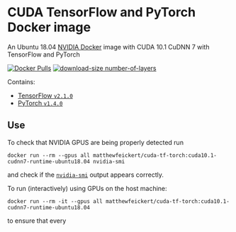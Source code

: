 # CUDA TensorFlow and PyTorch Docker image

An Ubuntu 18.04 [NVIDIA Docker](https://github.com/NVIDIA/nvidia-docker) image with CUDA 10.1 CuDNN 7 with TensorFlow and PyTorch

[![Docker Pulls](https://img.shields.io/docker/pulls/matthewfeickert/cuda-tf-torch.svg)](https://hub.docker.com/r/matthewfeickert/cuda-tf-torch/)
[![download-size number-of-layers](https://images.microbadger.com/badges/image/matthewfeickert/cuda-tf-torch.svg)](https://microbadger.com/images/matthewfeickert/cuda-tf-torch)

Contains:
- [TensorFlow `v2.1.0`](https://github.com/tensorflow/tensorflow/releases/tag/v2.1.0)
- [PyTorch `v1.4.0`](https://github.com/pytorch/pytorch/releases/tag/v1.4.0)

## Use

To check that NVIDIA GPUS are being properly detected run

```
docker run --rm --gpus all matthewfeickert/cuda-tf-torch:cuda10.1-cudnn7-runtime-ubuntu18.04 nvidia-smi
```

and check if the [`nvidia-smi`](https://developer.nvidia.com/nvidia-system-management-interface) output appears correctly.

To run (interactively) using GPUs on the host machine:

```
docker run --rm -it --gpus all matthewfeickert/cuda-tf-torch:cuda10.1-cudnn7-runtime-ubuntu18.04
```

to ensure that every
